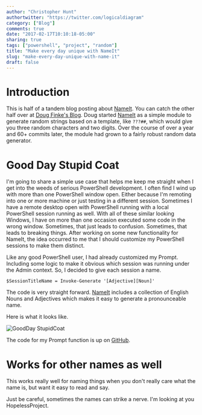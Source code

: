 ```yaml
---
author: "Christopher Hunt"
authortwitter: "https://twitter.com/logicaldiagram"
category: ["Blog"]
comments: true
date: "2017-02-17T10:10:18-05:00"
sharing: true
tags: ["powershell", "project", "random"]
title: "Make every day unique with NameIt"
slug: "make-every-day-unique-with-name-it"
draft: false
---
```


# Introduction

This is half of a tandem blog posting about [NameIt](https://github.com/dfinke/NameIT).
You can catch the other half over at [Doug Finke's Blog](https://dfinke.github.io/#blog).
Doug started [NameIt](https://github.com/dfinke/NameIT) as a simple module to generate random strings based on a template, like `???##`, which would give you three random characters and two digits.
Over the course of over a year and 60+ commits later, the module had grown to a fairly robust random data generator.

# Good Day Stupid Coat

I'm going to share a simple use case that helps me keep me straight when I get into the weeds of serious PowerShell development.
I often find I wind up with more than one PowerShell window open. Either because I'm remoting into one or more machine or just testing in a different session.
Sometimes I have a remote desktop open with PowerShell running with a local PowerShell session running as well.
With all of these similar looking Windows, I have on more than one occasion executed some code in the wrong window.
Sometimes, that just leads to confusion.
Sometimes, that leads to breaking things.
After working on some new functionality for NameIt, the idea occurred to me that I should customize my PowerShell sessions to make them distinct.

Like any good PowerShell user, I had already customized my Prompt.
Including some logic to make it obvious which session was running under the Admin context.
So, I decided to give each session a name.

```
$SessionTitleName = Invoke-Generate '[Adjective][Noun]'
```

The code is very straight forward.
[NameIt](https://github.com/dfinke/NameIT) includes a collection of English Nouns and Adjectives which makes it easy to generate a pronounceable name.

Here is what it looks like.

![GoodDay StupidCoat](/img/gooddaystupidcoat.png)

The code for my Prompt function is up on [GitHub](https://github.com/cdhunt/Profile/blob/master/ScriptsToProcess/Prompt.ps1).

# Works for other names as well

This works really well for naming things when you don't really care what the name is, but want it easy to read and say.

Just be careful, sometimes the names can strike a nerve.
I'm looking at you HopelessProject.
